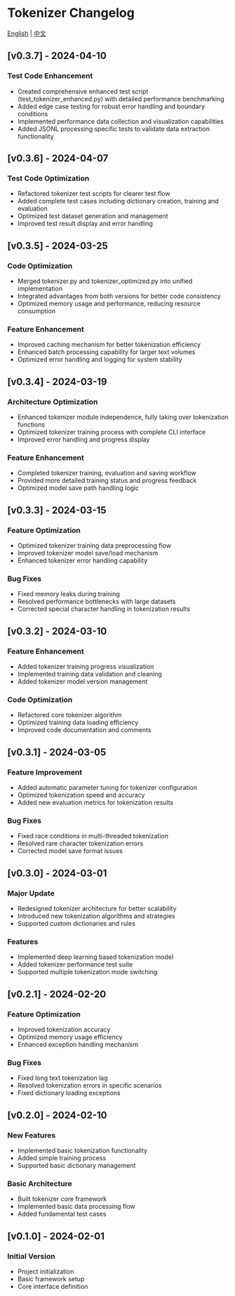# Tokenizer Changelog

[English](./for_tokenizer.md) | [中文](../cn/for_tokenizer.md)

## [v0.3.7] - 2024-04-10
### Test Code Enhancement
- Created comprehensive enhanced test script (test_tokenizer_enhanced.py) with detailed performance benchmarking
- Added edge case testing for robust error handling and boundary conditions
- Implemented performance data collection and visualization capabilities
- Added JSONL processing specific tests to validate data extraction functionality

## [v0.3.6] - 2024-04-07
### Test Code Optimization
- Refactored tokenizer test scripts for clearer test flow
- Added complete test cases including dictionary creation, training and evaluation
- Optimized test dataset generation and management
- Improved test result display and error handling

## [v0.3.5] - 2024-03-25
### Code Optimization
- Merged tokenizer.py and tokenizer_optimized.py into unified implementation
- Integrated advantages from both versions for better code consistency
- Optimized memory usage and performance, reducing resource consumption

### Feature Enhancement
- Improved caching mechanism for better tokenization efficiency
- Enhanced batch processing capability for larger text volumes
- Optimized error handling and logging for system stability

## [v0.3.4] - 2024-03-19
### Architecture Optimization
- Enhanced tokenizer module independence, fully taking over tokenization functions
- Optimized tokenizer training process with complete CLI interface
- Improved error handling and progress display

### Feature Enhancement
- Completed tokenizer training, evaluation and saving workflow
- Provided more detailed training status and progress feedback
- Optimized model save path handling logic

## [v0.3.3] - 2024-03-15
### Feature Optimization
- Optimized tokenizer training data preprocessing flow
- Improved tokenizer model save/load mechanism
- Enhanced tokenizer error handling capability

### Bug Fixes
- Fixed memory leaks during training
- Resolved performance bottlenecks with large datasets
- Corrected special character handling in tokenization results

## [v0.3.2] - 2024-03-10
### Feature Enhancement
- Added tokenizer training progress visualization
- Implemented training data validation and cleaning
- Added tokenizer model version management

### Code Optimization
- Refactored core tokenizer algorithm
- Optimized training data loading efficiency
- Improved code documentation and comments

## [v0.3.1] - 2024-03-05
### Feature Improvement
- Added automatic parameter tuning for tokenizer configuration
- Optimized tokenization speed and accuracy
- Added new evaluation metrics for tokenization results

### Bug Fixes
- Fixed race conditions in multi-threaded tokenization
- Resolved rare character tokenization errors
- Corrected model save format issues

## [v0.3.0] - 2024-03-01
### Major Update
- Redesigned tokenizer architecture for better scalability
- Introduced new tokenization algorithms and strategies
- Supported custom dictionaries and rules

### Features
- Implemented deep learning based tokenization model
- Added tokenizer performance test suite
- Supported multiple tokenization mode switching

## [v0.2.1] - 2024-02-20
### Feature Optimization
- Improved tokenization accuracy
- Optimized memory usage efficiency
- Enhanced exception handling mechanism

### Bug Fixes
- Fixed long text tokenization lag
- Resolved tokenization errors in specific scenarios
- Fixed dictionary loading exceptions

## [v0.2.0] - 2024-02-10
### New Features
- Implemented basic tokenization functionality
- Added simple training process
- Supported basic dictionary management

### Basic Architecture
- Built tokenizer core framework
- Implemented basic data processing flow
- Added fundamental test cases

## [v0.1.0] - 2024-02-01
### Initial Version
- Project initialization
- Basic framework setup
- Core interface definition